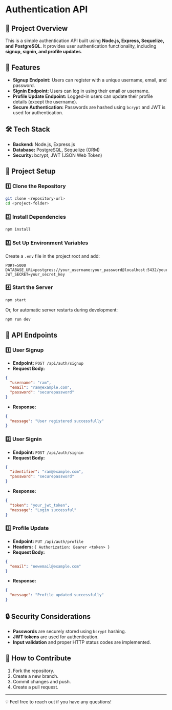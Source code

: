 # Authentication API

## 📌 Project Overview
This is a simple authentication API built using **Node.js, Express, Sequelize, and PostgreSQL**. It provides user authentication functionality, including **signup, signin, and profile updates**.

## 🚀 Features
- **Signup Endpoint:** Users can register with a unique username, email, and password.
- **Signin Endpoint:** Users can log in using their email or username.
- **Profile Update Endpoint:** Logged-in users can update their profile details (except the username).
- **Secure Authentication:** Passwords are hashed using `bcrypt` and JWT is used for authentication.

## 🛠️ Tech Stack
- **Backend:** Node.js, Express.js
- **Database:** PostgreSQL, Sequelize (ORM)
- **Security:** bcrypt, JWT (JSON Web Token)

## 📂 Project Setup
### 1️⃣ Clone the Repository
```sh
git clone <repository-url>
cd <project-folder>
```

### 2️⃣ Install Dependencies
```sh
npm install
```

### 3️⃣ Set Up Environment Variables
Create a `.env` file in the project root and add:
```
PORT=5000
DATABASE_URL=postgres://your_username:your_password@localhost:5432/your_database
JWT_SECRET=your_secret_key
```

### 4️⃣ Start the Server
```sh
npm start
```
Or, for automatic server restarts during development:
```sh
npm run dev
```

## 📌 API Endpoints
### 1️⃣ **User Signup**
- **Endpoint:** `POST /api/auth/signup`
- **Request Body:**
```json
{
  "username": "ram",
  "email": "ram@example.com",
  "password": "securepassword"
}
```
- **Response:**
```json
{
  "message": "User registered successfully"
}
```

### 2️⃣ **User Signin**
- **Endpoint:** `POST /api/auth/signin`
- **Request Body:**
```json
{
  "identifier": "ram@example.com",
  "password": "securepassword"
}
```
- **Response:**
```json
{
  "token": "your_jwt_token",
  "message": "Login successful"
}
```

### 3️⃣ **Profile Update**
- **Endpoint:** `PUT /api/auth/profile`
- **Headers:** `{ Authorization: Bearer <token> }`
- **Request Body:**
```json
{
  "email": "newemail@example.com"
}
```
- **Response:**
```json
{
  "message": "Profile updated successfully"
}
```

## 🔒 Security Considerations
- **Passwords** are securely stored using `bcrypt` hashing.
- **JWT tokens** are used for authentication.
- **Input validation** and proper HTTP status codes are implemented.

## 📌 How to Contribute
1. Fork the repository.
2. Create a new branch.
3. Commit changes and push.
4. Create a pull request.


---
💡 Feel free to reach out if you have any questions!

